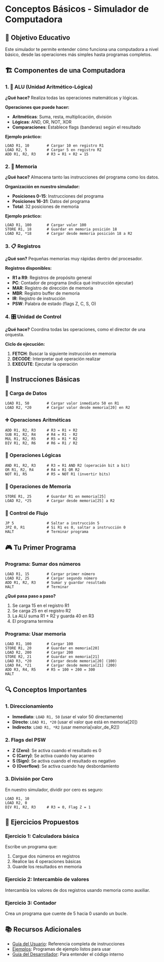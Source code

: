 # Conceptos Básicos - Simulador de Computadora

## 🎯 Objetivo Educativo

Este simulador te permite entender cómo funciona una computadora a nivel básico, desde las operaciones más simples hasta programas completos.

## 🏗️ Componentes de una Computadora

### 1. 🧮 ALU (Unidad Aritmético-Lógica)
**¿Qué hace?** Realiza todas las operaciones matemáticas y lógicas.

**Operaciones que puede hacer:**
- **Aritméticas**: Suma, resta, multiplicación, división
- **Lógicas**: AND, OR, NOT, XOR
- **Comparaciones**: Establece flags (banderas) según el resultado

**Ejemplo práctico:**
```assembly
LOAD R1, 10        # Cargar 10 en registro R1
LOAD R2, 5         # Cargar 5 en registro R2
ADD R1, R2, R3     # R3 = R1 + R2 = 15
```

### 2. 💾 Memoria
**¿Qué hace?** Almacena tanto las instrucciones del programa como los datos.

**Organización en nuestro simulador:**
- **Posiciones 0-15**: Instrucciones del programa
- **Posiciones 16-31**: Datos del programa
- **Total**: 32 posiciones de memoria

**Ejemplo práctico:**
```assembly
LOAD R1, 100       # Cargar valor 100
STORE R1, 18       # Guardar en memoria posición 18
LOAD R2, *18       # Cargar desde memoria posición 18 a R2
```

### 3. 📋 Registros
**¿Qué son?** Pequeñas memorias muy rápidas dentro del procesador.

**Registros disponibles:**
- **R1 a R9**: Registros de propósito general
- **PC**: Contador de programa (indica qué instrucción ejecutar)
- **MAR**: Registro de dirección de memoria
- **MBR**: Registro buffer de memoria
- **IR**: Registro de instrucción
- **PSW**: Palabra de estado (flags Z, C, S, O)

### 4. 🎛️ Unidad de Control
**¿Qué hace?** Coordina todas las operaciones, como el director de una orquesta.

**Ciclo de ejecución:**
1. **FETCH**: Buscar la siguiente instrucción en memoria
2. **DECODE**: Interpretar qué operación realizar
3. **EXECUTE**: Ejecutar la operación

## 📝 Instrucciones Básicas

### 🔢 Carga de Datos
```assembly
LOAD R1, 50        # Cargar valor inmediato 50 en R1
LOAD R2, *20       # Cargar valor desde memoria[20] en R2
```

### ➕ Operaciones Aritméticas
```assembly
ADD R1, R2, R3     # R3 = R1 + R2
SUB R1, R2, R4     # R4 = R1 - R2
MUL R1, R2, R5     # R5 = R1 * R2
DIV R1, R2, R6     # R6 = R1 / R2
```

### 🔀 Operaciones Lógicas
```assembly
AND R1, R2, R3     # R3 = R1 AND R2 (operación bit a bit)
OR R1, R2, R4      # R4 = R1 OR R2
NOT R1, R5         # R5 = NOT R1 (invertir bits)
```

### 💾 Operaciones de Memoria
```assembly
STORE R1, 25       # Guardar R1 en memoria[25]
LOAD R2, *25       # Cargar desde memoria[25] a R2
```

### 🔄 Control de Flujo
```assembly
JP 5               # Saltar a instrucción 5
JPZ 0, R1          # Si R1 es 0, saltar a instrucción 0
HALT               # Terminar programa
```

## 🎮 Tu Primer Programa

### Programa: Sumar dos números
```assembly
LOAD R1, 15        # Cargar primer número
LOAD R2, 25        # Cargar segundo número
ADD R1, R2, R3     # Sumar y guardar resultado
HALT               # Terminar
```

**¿Qué pasa paso a paso?**
1. Se carga 15 en el registro R1
2. Se carga 25 en el registro R2
3. La ALU suma R1 + R2 y guarda 40 en R3
4. El programa termina

### Programa: Usar memoria
```assembly
LOAD R1, 100       # Cargar 100
STORE R1, 20       # Guardar en memoria[20]
LOAD R2, 200       # Cargar 200
STORE R2, 21       # Guardar en memoria[21]
LOAD R3, *20       # Cargar desde memoria[20] (100)
LOAD R4, *21       # Cargar desde memoria[21] (200)
ADD R3, R4, R5     # R5 = 100 + 200 = 300
HALT
```

## 🔍 Conceptos Importantes

### 1. Direccionamiento
- **Inmediato**: `LOAD R1, 50` (usar el valor 50 directamente)
- **Directo**: `LOAD R1, *20` (usar el valor que está en memoria[20])
- **Indirecto**: `LOAD R1, *R2` (usar memoria[valor_de_R2])

### 2. Flags del PSW
- **Z (Zero)**: Se activa cuando el resultado es 0
- **C (Carry)**: Se activa cuando hay acarreo
- **S (Sign)**: Se activa cuando el resultado es negativo
- **O (Overflow)**: Se activa cuando hay desbordamiento

### 3. División por Cero
En nuestro simulador, dividir por cero es seguro:
```assembly
LOAD R1, 10
LOAD R2, 0
DIV R1, R2, R3     # R3 = 0, Flag Z = 1
```

## 🎯 Ejercicios Propuestos

### Ejercicio 1: Calculadora básica
Escribe un programa que:
1. Cargue dos números en registros
2. Realice las 4 operaciones básicas
3. Guarde los resultados en memoria

### Ejercicio 2: Intercambio de valores
Intercambia los valores de dos registros usando memoria como auxiliar.

### Ejercicio 3: Contador
Crea un programa que cuente de 5 hacia 0 usando un bucle.

## 📚 Recursos Adicionales

- [Guía del Usuario](user-guide.md): Referencia completa de instrucciones
- [Ejemplos](../examples/): Programas de ejemplo listos para usar
- [Guía del Desarrollador](developer-guide.md): Para entender el código interno